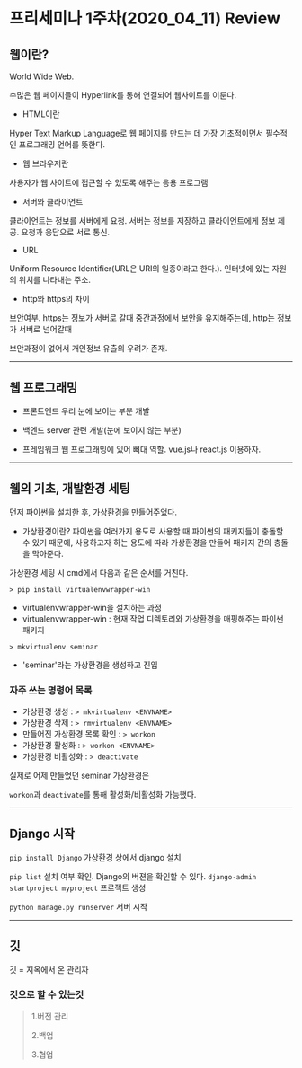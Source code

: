 프리세미나 1주차(2020_04_11) Review
===

웹이란?
---
World Wide Web.

수많은 웹 페이지들이 Hyperlink를 통해 연결되어 웹사이트를 이룬다.

* HTML이란

Hyper Text Markup Language로 웹 페이지를 만드는 데 가장 기초적이면서 필수적인 프로그래밍 언어를 뜻한다.


* 웹 브라우저란

사용자가 웹 사이트에 접근할 수 있도록 해주는 응용 프로그램


* 서버와 클라이언트

클라이언트는 정보를 서버에게 요청.
서버는 정보를 저장하고 클라이언트에게 정보 제공.
요청과 응답으로 서로 통신.


* URL

Uniform Resource Identifier(URL은 URI의 일종이라고 한다.). 인터넷에 있는 자원의 위치를 나타내는 주소.


* http와 https의 차이

보안여부. https는 정보가 서버로 갈때 중간과정에서 보안을 유지해주는데, http는 정보가 서버로 넘어갈때

보안과정이 없어서 개인정보 유출의 우려가 존재.
***
웹 프로그래밍
---
* 프론트엔드
우리 눈에 보이는 부분 개발


* 백엔드
server 관련 개발(눈에 보이지 않는 부분)


* 프레임워크
웹 프로그래밍에 있어 뼈대 역할.
vue.js나 react.js 이용하자.

***
웹의 기초, 개발환경 세팅
---
먼저 파이썬을 설치한 후, 가상환경을 만들어주었다.
* 가상환경이란?
파이썬을 여러가지 용도로 사용할 때 파이썬의 패키지들이 충돌할 수 있기 때문에, 
사용하고자 하는 용도에 따라 가상환경을 만들어 패키지 간의 충돌을 막아준다.

가상환경 세팅 시 cmd에서 다음과 같은 순서를 거친다.

```> pip install virtualenvwrapper-win```
* virtualenvwrapper-win을 설치하는 과정
* virtualenvwrapper-win : 현재 작업 디렉토리와 가상환경을 매핑해주는 파이썬 패키지

```> mkvirtualenv seminar```
* 'seminar'라는 가상환경을 생성하고 진입

### 자주 쓰는 명령어 목록
  + 가상환경 생성 : 
  ```> mkvirtualenv <ENVNAME>```
  + 가상환경 삭제 :
  ```> rmvirtualenv <ENVNAME>```
  + 만들어진 가상환경 목록 확인 :
  ```> workon```
  + 가상환경 활성화 :
  ```> workon <ENVNAME>```
  + 가상환경 비활성화 :
  ```> deactivate```
  
실제로 어제 만들었던 seminar 가상환경은

```workon```과 ```deactivate```를 통해 활성화/비활성화 가능했다.
***

Django 시작
---
```pip install Django```
가상환경 상에서 django 설치

```pip list```
설치 여부 확인. Django의 버젼을 확인할 수 있다.
```django-admin startproject myproject```
프로젝트 생성

```python manage.py runserver```
서버 시작
***

깃
---
깃 = 지옥에서 온 관리자

### 깃으로 할 수 있는것
> 1.버전 관리
>
> 2.백업
>
> 3.협업


